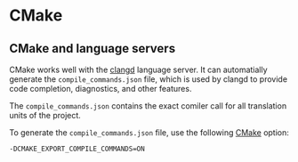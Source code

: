 # CMake

## CMake and language servers

CMake works well with the [clangd] language server. It can automatially generate the `compile_commands.json` file,
which is used by clangd to provide code completion, diagnostics, and other features.

The `compile_commands.json` contains the exact comiler call for all translation units of the project.
 
To generate the `compile_commands.json` file, use the following [CMake] option:

```bash
-DCMAKE_EXPORT_COMPILE_COMMANDS=ON
```

[CMake]: https://cmake.org/
[clangd]: https://clangd.llvm.org/
